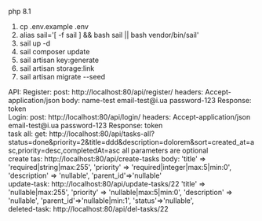 php 8.1
1. cp .env.example .env
2. alias sail='[ -f sail ] && bash sail || bash vendor/bin/sail'
3. sail up -d
4. sail composer update
5. sail artisan key:generate
6. sail artisan storage:link
7. sail artisan migrate --seed

<div>
API:
    Register:
        post: http://localhost:80/api/register/
        headers: Accept-application/json
        body: name-test         
              email-test@i.ua
              password-123  
        Response: token
</div>
<div>
    Login:
        post: http://localhost:80/api/login/
        headers: Accept-application/json
        email-test@i.ua
        password-123  
        Response: token
</div>
<div>
    task all:
        get: http://localhost:80/api/tasks-all?status=done&priority=2&title=ddd&description=dolorem&sort=created_at=asc,priority=desc,completedAt=asc
        all parameters are optional
</div>
<div>
    create tas:
        http://localhost:80/api/create-tasks
        body:
            'title' => 'required|string|max:255',
            'priority' => 'required|integer|max:5|min:0',
            'description' => 'nullable',
            'parent_id'=>'nullable'
</div>
<div>       
    update-task:
         http://localhost:80/api/update-tasks/22
        'title' => 'nullable|max:255',
        'priority' => 'nullable|max:5|min:0',
        'description' => 'nullable',
        'parent_id'=>'nullable|min:1',
        'status'=>'nullable',
</div>
<div>
    deleted-task:
        http://localhost:80/api/del-tasks/22

</div>
